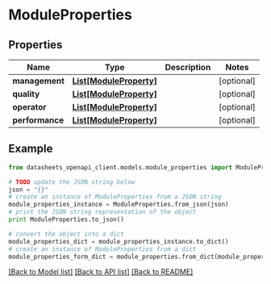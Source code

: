 # ModuleProperties


## Properties
Name | Type | Description | Notes
------------ | ------------- | ------------- | -------------
**management** | [**List[ModuleProperty]**](ModuleProperty.md) |  | [optional] 
**quality** | [**List[ModuleProperty]**](ModuleProperty.md) |  | [optional] 
**operator** | [**List[ModuleProperty]**](ModuleProperty.md) |  | [optional] 
**performance** | [**List[ModuleProperty]**](ModuleProperty.md) |  | [optional] 

## Example

```python
from datasheets_openapi_client.models.module_properties import ModuleProperties

# TODO update the JSON string below
json = "{}"
# create an instance of ModuleProperties from a JSON string
module_properties_instance = ModuleProperties.from_json(json)
# print the JSON string representation of the object
print ModuleProperties.to_json()

# convert the object into a dict
module_properties_dict = module_properties_instance.to_dict()
# create an instance of ModuleProperties from a dict
module_properties_form_dict = module_properties.from_dict(module_properties_dict)
```
[[Back to Model list]](../README.md#documentation-for-models) [[Back to API list]](../README.md#documentation-for-api-endpoints) [[Back to README]](../README.md)


